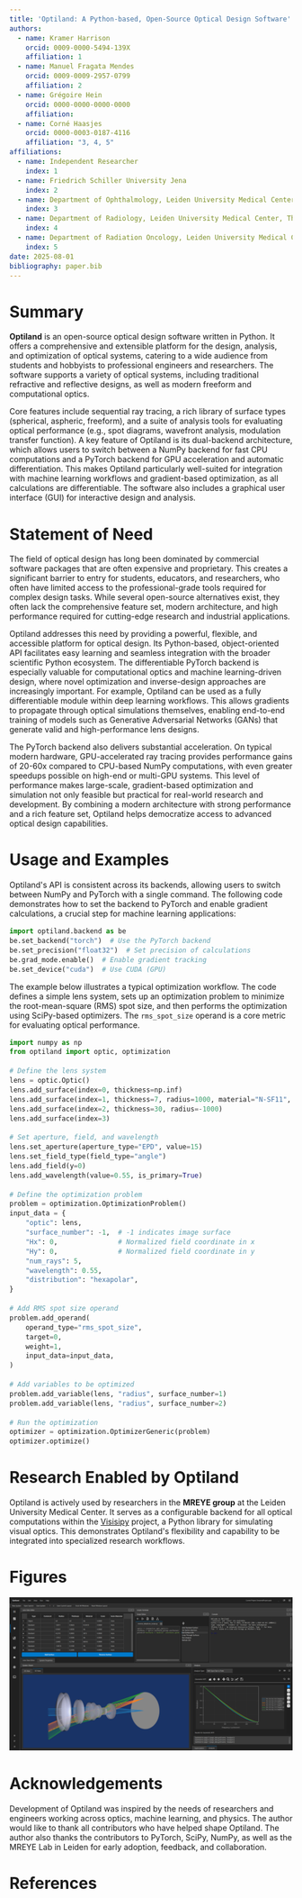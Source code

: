 ```yaml
---
title: 'Optiland: A Python-based, Open-Source Optical Design Software'
authors:
  - name: Kramer Harrison
    orcid: 0009-0000-5494-139X
    affiliation: 1
  - name: Manuel Fragata Mendes
    orcid: 0009-0009-2957-0799
    affiliation: 2
  - name: Grégoire Hein
    orcid: 0000-0000-0000-0000
    affiliation:
  - name: Corné Haasjes
    orcid: 0000-0003-0187-4116
    affiliation: "3, 4, 5"
affiliations:
  - name: Independent Researcher
    index: 1
  - name: Friedrich Schiller University Jena
    index: 2
  - name: Department of Ophthalmology, Leiden University Medical Center, The Netherlands
    index: 3
  - name: Department of Radiology, Leiden University Medical Center, The Netherlands
    index: 4
  - name: Department of Radiation Oncology, Leiden University Medical Center, The Netherlands
    index: 5
date: 2025-08-01
bibliography: paper.bib
---
```


# Summary

**Optiland** is an open-source optical design software written in Python. It offers a comprehensive and extensible platform for the design, analysis, and optimization of optical systems, catering to a wide audience from students and hobbyists to professional engineers and researchers. The software supports a variety of optical systems, including traditional refractive and reflective designs, as well as modern freeform and computational optics.

Core features include sequential ray tracing, a rich library of surface types (spherical, aspheric, freeform), and a suite of analysis tools for evaluating optical performance (e.g., spot diagrams, wavefront analysis, modulation transfer function). A key feature of Optiland is its dual-backend architecture, which allows users to switch between a NumPy backend for fast CPU computations and a PyTorch backend for GPU acceleration and automatic differentiation. This makes Optiland particularly well-suited for integration with machine learning workflows and gradient-based optimization, as all calculations are differentiable. The software also includes a graphical user interface (GUI) for interactive design and analysis.

# Statement of Need

The field of optical design has long been dominated by commercial software packages that are often expensive and proprietary. This creates a significant barrier to entry for students, educators, and researchers, who often have limited access to the professional-grade tools required for complex design tasks. While several open-source alternatives exist, they often lack the comprehensive feature set, modern architecture, and high performance required for cutting-edge research and industrial applications.

Optiland addresses this need by providing a powerful, flexible, and accessible platform for optical design. Its Python-based, object-oriented API facilitates easy learning and seamless integration with the broader scientific Python ecosystem. The differentiable PyTorch backend is especially valuable for computational optics and machine learning-driven design, where novel optimization and inverse-design approaches are increasingly important. For example, Optiland can be used as a fully differentiable module within deep learning workflows. This allows gradients to propagate through optical simulations themselves, enabling end-to-end training of models such as Generative Adversarial Networks (GANs) that generate valid and high-performance lens designs.

The PyTorch backend also delivers substantial acceleration. On typical modern hardware, GPU-accelerated ray tracing provides performance gains of 20-60x compared to CPU-based NumPy computations, with even greater speedups possible on high-end or multi-GPU systems. This level of performance makes large-scale, gradient-based optimization and simulation not only feasible but practical for real-world research and development. By combining a modern architecture with strong performance and a rich feature set, Optiland helps democratize access to advanced optical design capabilities.

# Usage and Examples

Optiland's API is consistent across its backends, allowing users to switch between NumPy and PyTorch with a single command. The following code demonstrates how to set the backend to PyTorch and enable gradient calculations, a crucial step for machine learning applications:

```python
import optiland.backend as be
be.set_backend("torch")  # Use the PyTorch backend
be.set_precision("float32")  # Set precision of calculations
be.grad_mode.enable()  # Enable gradient tracking
be.set_device("cuda")  # Use CUDA (GPU)
```

The example below illustrates a typical optimization workflow. The code defines a simple lens system, sets up an optimization problem to minimize the root-mean-square (RMS) spot size, and then performs the optimization using SciPy-based optimizers. The `rms_spot_size` operand is a core metric for evaluating optical performance.

```python
import numpy as np
from optiland import optic, optimization

# Define the lens system
lens = optic.Optic()
lens.add_surface(index=0, thickness=np.inf)
lens.add_surface(index=1, thickness=7, radius=1000, material="N-SF11", is_stop=True)
lens.add_surface(index=2, thickness=30, radius=-1000)
lens.add_surface(index=3)

# Set aperture, field, and wavelength
lens.set_aperture(aperture_type="EPD", value=15)
lens.set_field_type(field_type="angle")
lens.add_field(y=0)
lens.add_wavelength(value=0.55, is_primary=True)

# Define the optimization problem
problem = optimization.OptimizationProblem()
input_data = {
    "optic": lens,
    "surface_number": -1,  # -1 indicates image surface
    "Hx": 0,               # Normalized field coordinate in x
    "Hy": 0,               # Normalized field coordinate in y
    "num_rays": 5,
    "wavelength": 0.55,
    "distribution": "hexapolar",
}

# Add RMS spot size operand
problem.add_operand(
    operand_type="rms_spot_size",
    target=0,
    weight=1,
    input_data=input_data,
)

# Add variables to be optimized
problem.add_variable(lens, "radius", surface_number=1)
problem.add_variable(lens, "radius", surface_number=2)

# Run the optimization
optimizer = optimization.OptimizerGeneric(problem)
optimizer.optimize()
```

# Research Enabled by Optiland

Optiland is actively used by researchers in the **MREYE group** at the Leiden University Medical Center. It serves as a configurable backend for all optical computations within the [Visisipy](https://github.com/MREYE-LUMC/visisipy) project, a Python library for simulating visual optics. This demonstrates Optiland's flexibility and capability to be integrated into specialized research workflows.

# Figures

![The Optiland GUI showing a reverse telephoto system..\label{fig:example}](../docs/images/gui.png)

# Acknowledgements

Development of Optiland was inspired by the needs of researchers and engineers working across optics, machine learning, and physics. The author would like to thank all contributors who have helped shape Optiland. The author also thanks the contributors to PyTorch, SciPy, NumPy, as well as the MREYE Lab in Leiden for early adoption, feedback, and collaboration.

# References